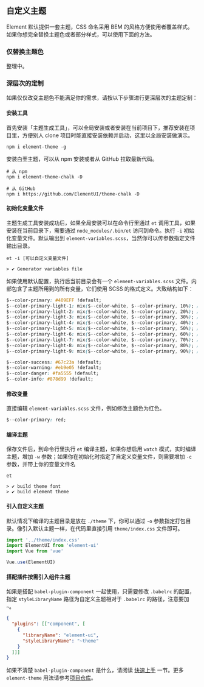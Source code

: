 ## 自定义主题
Element 默认提供一套主题，CSS 命名采用 BEM 的风格方便使用者覆盖样式。如果你想完全替换主题色或者部分样式，可以使用下面的方法。

### 仅替换主题色
整理中。

### 深层次的定制
如果仅仅改变主题色不能满足你的需求，请按以下步骤进行更深层次的主题定制：

#### <strong>安装工具</strong>
首先安装「主题生成工具」，可以全局安装或者安装在当前项目下，推荐安装在项目里，方便别人 clone 项目时能直接安装依赖并启动，这里以全局安装做演示。
```shell
npm i element-theme -g
```

安装白垩主题，可以从 npm 安装或者从 GitHub 拉取最新代码。
```shell
# 从 npm
npm i element-theme-chalk -D

# 从 GitHub
npm i https://github.com/ElementUI/theme-chalk -D
```

#### <strong>初始化变量文件</strong>
主题生成工具安装成功后，如果全局安装可以在命令行里通过 `et` 调用工具，如果安装在当前目录下，需要通过 `node_modules/.bin/et` 访问到命令。执行 `-i` 初始化变量文件。默认输出到 `element-variables.scss`，当然你可以传参数指定文件输出目录。

```shell
et -i [可以自定义变量文件]

> ✔ Generator variables file
```

如果使用默认配置，执行后当前目录会有一个 `element-variables.scss` 文件。内部包含了主题所用到的所有变量，它们使用 SCSS 的格式定义。大致结构如下：
```css
$--color-primary: #409EFF !default;
$--color-primary-light-1: mix($--color-white, $--color-primary, 10%); /* 53a8ff */
$--color-primary-light-2: mix($--color-white, $--color-primary, 20%); /* 66b1ff */
$--color-primary-light-3: mix($--color-white, $--color-primary, 30%); /* 79bbff */
$--color-primary-light-4: mix($--color-white, $--color-primary, 40%); /* 8cc5ff */
$--color-primary-light-5: mix($--color-white, $--color-primary, 50%); /* a0cfff */
$--color-primary-light-6: mix($--color-white, $--color-primary, 60%); /* b3d8ff */
$--color-primary-light-7: mix($--color-white, $--color-primary, 70%); /* c6e2ff */
$--color-primary-light-8: mix($--color-white, $--color-primary, 80%); /* d9ecff */
$--color-primary-light-9: mix($--color-white, $--color-primary, 90%); /* ecf5ff */

$--color-success: #67c23a !default;
$--color-warning: #eb9e05 !default;
$--color-danger: #fa5555 !default;
$--color-info: #878d99 !default;
```

#### <strong>修改变量</strong>
直接编辑 `element-variables.scss` 文件，例如修改主题色为红色。
```CSS
$--color-primary: red;
```

#### <strong>编译主题</strong>
保存文件后，到命令行里执行 `et` 编译主题，如果你想启用 `watch` 模式，实时编译主题，增加 `-w` 参数；如果你在初始化时指定了自定义变量文件，则需要增加 `-c` 参数，并带上你的变量文件名
```shell
et

> ✔ build theme font
> ✔ build element theme
```

#### <strong>引入自定义主题</strong>
默认情况下编译的主题目录是放在 `./theme` 下，你可以通过 `-o` 参数指定打包目录。像引入默认主题一样，在代码里直接引用 `theme/index.css` 文件即可。

```javascript
import '../theme/index.css'
import ElementUI from 'element-ui'
import Vue from 'vue'

Vue.use(ElementUI)
```

#### <strong>搭配插件按需引入组件主题</strong>
如果是搭配 `babel-plugin-component` 一起使用，只需要修改 `.babelrc` 的配置，指定 `styleLibraryName` 路径为自定义主题相对于 `.babelrc` 的路径，注意要加 `~`。
```json
{
  "plugins": [["component", [
    {
      "libraryName": "element-ui",
      "styleLibraryName": "~theme"
    }
  ]]]
}
```

如果不清楚 `babel-plugin-component` 是什么，请阅读 <a href="./#/zh-CN/component/quickstart">快速上手</a> 一节。更多 `element-theme` 用法请参考[项目仓库](https://github.com/ElementUI/element-theme)。